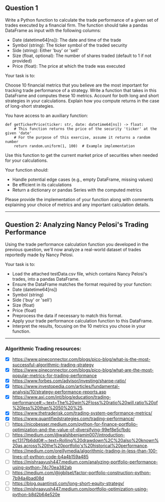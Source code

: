 
## Question 1

Write a Python function to calculate the trade performance of a given set of trades executed by a financial firm. The function should take a pandas DataFrame as input with the following columns:

- Date (datetime64[ns]): The date and time of the trade
- Symbol (string): The ticker symbol of the traded security
- Side (string): Either 'buy' or 'sell'
- Size (float, optional): The number of shares traded (default to 1 if not provided)
- Price (float): The price at which the trade was executed

Your task is to:

Choose 10 financial metrics that you believe are the most important for tracking trade performance of a strategy.
Write a function that takes in this DataFrame and computes these 10 metrics.
Account for both long and short strategies in your calculations.
Explain how you compute returns in the case of long-short strategies.

You have access to an auxiliary function:

    def getTickerPrice(ticker: str, date: datetime64[ns]) -> float:
        # This function returns the price of the security 'ticker' at the given 'date'
        # For the purpose of this exercise, assume it returns a random number
        return random.uniform(1, 100)  # Example implementation
Use this function to get the current market price of securities when needed for your calculations.

Your function should:

- Handle potential edge cases (e.g., empty DataFrame, missing values)
- Be efficient in its calculations
- Return a dictionary or pandas Series with the computed metrics

Please provide the implementation of your function along with comments explaining your choice of metrics and any important calculation details.
***

## Question 2: Analyzing Nancy Pelosi's Trading Performance

Using the trade performance calculation function you developed in the previous question, we'll now analyze a real-world dataset of trades reportedly made by Nancy Pelosi.

Your task is to:

- Load the attached testData.csv file, which contains Nancy Pelosi's trades, into a pandas DataFrame.
- Ensure the DataFrame matches the format required by your function:
- Date (datetime64[ns])
- Symbol (string)
- Side ('buy' or 'sell')
- Size (float)
- Price (float)
- Preprocess the data if necessary to match this format.
- Apply your trade performance calculation function to this DataFrame.
- Interpret the results, focusing on the 10 metrics you chose in your function.

***

### Algorithmic Trading resources:

- [x] https://www.pineconnector.com/blogs/pico-blog/what-is-the-most-successful-algorithmic-trading-strategy
- [x] https://www.pineconnector.com/blogs/pico-blog/what-are-the-most-popular-metrics-for-trading-performance
- [x] https://www.forbes.com/advisor/investing/sharpe-ratio/
- [x] https://www.investopedia.com/articles/fundamental-analysis/10/strategy-performance-reports.asp
- [x] https://www.axi.com/int/blog/education/trading-performance#:~:text=The%20win%2Floss%20ratio%20will,ratio%20of%20less%20than%2050%20%25.
- [x] https://www.thetraderisk.com/trading-system-performance-metrics/
- [x] https://www.quantifiedstrategies.com/trading-performance/
- [ ] https://nicobesser.medium.com/python-for-finance-portfolio-optimization-and-the-value-of-diversifying-99ef8e5cfbdc
- [ ] https://medium.com/@walshbenjamin007/introduction-ec1317fb6dd0#:~:text=Rolling%20drawdown%2C%20also%20known%20as,across%20the%20portfolio's%20historical%20performance.
- [ ] https://medium.com/oreillymedia/algorithmic-trading-in-less-than-100-lines-of-python-code-b4a4b159a485
- [ ] https://mishraayush447.medium.com/analyzing-portfolio-performance-using-python-74c70ea382ab
- [ ] https://medium.com/@jgbilsel/factor-portfolio-construction-python-7b94a4bad08d
- [ ] https://blog.quantinsti.com/long-short-equity-strategy/
- [ ] https://mishraayush447.medium.com/portfolio-optimization-using-python-b8d2b64e520e